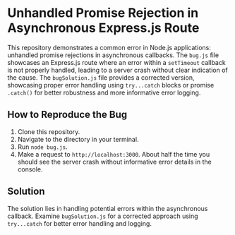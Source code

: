 # Unhandled Promise Rejection in Asynchronous Express.js Route

This repository demonstrates a common error in Node.js applications: unhandled promise rejections in asynchronous callbacks.  The `bug.js` file showcases an Express.js route where an error within a `setTimeout` callback is not properly handled, leading to a server crash without clear indication of the cause.  The `bugSolution.js` file provides a corrected version, showcasing proper error handling using `try...catch` blocks or promise `.catch()` for better robustness and more informative error logging.

## How to Reproduce the Bug

1. Clone this repository.
2. Navigate to the directory in your terminal.
3. Run `node bug.js`.
4. Make a request to `http://localhost:3000`.  About half the time you should see the server crash without informative error details in the console.

## Solution

The solution lies in handling potential errors within the asynchronous callback.  Examine `bugSolution.js` for a corrected approach using `try...catch` for better error handling and logging.